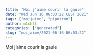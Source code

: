 ```yaml
---
title: "Moi j’aime courir la gaule"
date: "Wed Jun 16 06:03:22 CEST 2021"
tags: ["moijaime", "pipotron"]
author: m1ch3l
categories: ["generated"]
slug: "moijaime/2021-06-16-06:03:22"
---
```


Moi j’aime courir la gaule
